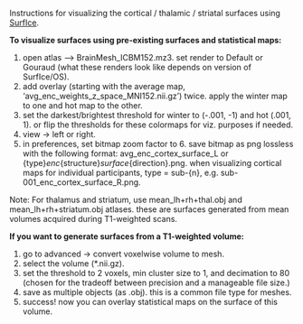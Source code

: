 
Instructions for visualizing the cortical / thalamic / striatal surfaces using [SurfIce](https://www.nitrc.org/projects/surfice/).

**To visualize surfaces using pre-existing surfaces and statistical maps:**
1) open atlas —> BrainMesh_ICBM152.mz3. set render to Default or Gouraud (what these renders look like depends on version of SurfIce/OS). 
2) add overlay (starting with the average map, ‘avg_enc_weights_z_space_MNI152.nii.gz’) twice. apply the winter map to one and hot map to the other. 
3) set the darkest/brightest threshold for winter to (-.001, -1) and hot (.001, 1). or flip the thresholds for these colormaps for viz. purposes if needed. 
4) view -> left or right. 
5) in preferences, set bitmap zoom factor to 6. save bitmap as png lossless with the following format: avg_enc_cortex_surface_L or {type}_enc_{structure}_surface_{direction}.png. when visualizing cortical maps for individual participants, type = sub-{n}, e.g. sub-001_enc_cortex_surface_R.png. 
 
Note: For thalamus and striatum, use mean_lh+rh+thal.obj and mean_lh+rh+striatum.obj atlases. these are surfaces generated from mean volumes acquired during T1-weighted scans.  

**If you want to generate surfaces from a T1-weighted volume:**
1) go to advanced -> convert voxelwise volume to mesh. 
2) select the volume (*.nii.gz).
3) set the threshold to 2 voxels, min cluster size to 1, and decimation to 80 (chosen for the tradeoff between precision and a manageable file size.) 
4) save as multiple objects (as .obj). this is a common file type for meshes. 
5) success! now you can overlay statistical maps on the surface of this volume. 
